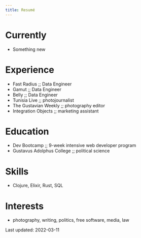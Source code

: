 ```yaml
---
title: Resumé
---
```


# Currently

- Something new

<p></p>

# Experience

- Fast Radius ;; Data Engineer
- Gamut ;; Data Engineer
- Belly ;; Data Engineer
- Tunisia Live ;; photojournalist
- The Gustavian Weekly ;; photography editor
- Integration Objects ;; marketing assistant

<p></p>

# Education

- Dev Bootcamp ;; 9-week intensive web developer program
- Gustavus Adolphus College ;; political science

<p></p>

# Skills

- Clojure, Elixir, Rust, SQL

<p></p>

# Interests

- photography, writing, politics, free software, media, law

Last updated: 2022-03-11
